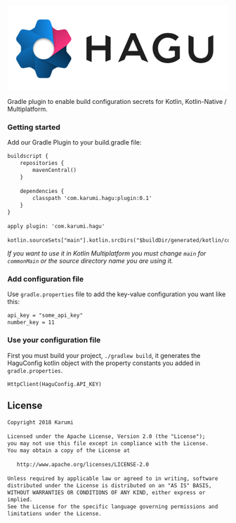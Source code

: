 <p align="center"><img src ="./pictures/hagu.png" /></p>

Gradle plugin to enable build configuration secrets for Kotlin, Kotlin-Native / Multiplatform.

### Getting started

Add our Gradle Plugin to your build.gradle file:

```
buildscript {
    repositories {
        mavenCentral()
    }
    
    dependencies {       
        classpath 'com.karumi.hagu:plugin:0.1'
    }
}

apply plugin: 'com.karumi.hagu'

kotlin.sourceSets["main"].kotlin.srcDirs("$buildDir/generated/kotlin/config")
``` 

*If you want to use it in Kotlin Multiplatform you must change `main` for `commonMain` or the source directory name you are using it.*  

### Add configuration file

Use `gradle.properties` file to add the key-value configuration you want like this:

```
api_key = "some_api_key"
number_key = 11
```

### Use your configuration file

First you must build your project, `./gradlew build`, it generates the HaguConfig kotlin object with the property constants you added in `gradle.properties`.

```
HttpClient(HaguConfig.API_KEY)
```

License
-------

    Copyright 2018 Karumi

    Licensed under the Apache License, Version 2.0 (the "License");
    you may not use this file except in compliance with the License.
    You may obtain a copy of the License at

       http://www.apache.org/licenses/LICENSE-2.0

    Unless required by applicable law or agreed to in writing, software
    distributed under the License is distributed on an "AS IS" BASIS,
    WITHOUT WARRANTIES OR CONDITIONS OF ANY KIND, either express or implied.
    See the License for the specific language governing permissions and
    limitations under the License.
